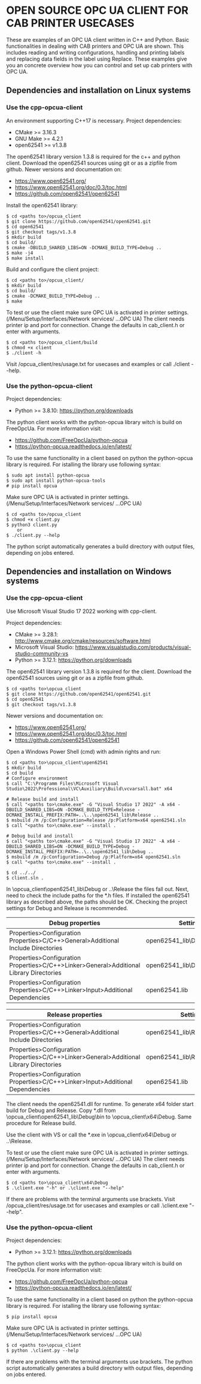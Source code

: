 # OPEN SOURCE OPC UA CLIENT FOR CAB PRINTER USECASES

These are examples of an OPC UA client written in C++ and Python. Basic functionalities in 
dealing with CAB printers and OPC UA are shown. This includes reading and writing configurations, 
handling and printing labels and replacing data fields in the label using Replace. These examples 
give you an concrete overview how you can control and set up cab printers with OPC UA.

## Dependencies and installation on Linux systems

### Use the cpp-opcua-client

An environment supporting C++17 is necessary. Project dependencies:
 * CMake >= 3.16.3
 * GNU Make >= 4.2.1
 * open62541 >= v1.3.8

The open62541 library version 1.3.8 is required for the c++ and python client. 
Download the open62541 sources using git or as a zipfile from github. 
Newer versions and documentation on:
 * https://www.open62541.org/
 * https://www.open62541.org/doc/0.3/toc.html
 * https://github.com/open62541/open62541

Install the open62541 library:

    $ cd <paths to>/opcua_client
    $ git clone https://github.com/open62541/open62541.git
    $ cd open62541
    $ git checkout tags/v1.3.8
    $ mkdir build
    $ cd build/
    $ cmake -DBUILD_SHARED_LIBS=ON -DCMAKE_BUILD_TYPE=Debug ..
    $ make -j4
    $ make install

Build and configure the client project:

    $ cd <paths to>/opcua_client/
    $ mkdir build 
    $ cd build/
    $ cmake -DCMAKE_BUILD_TYPE=Debug ..
    $ make

To test or use the client make sure OPC UA is activated in printer settings. 
(/Menu/Setup/Interfaces/Network services/ ...OPC UA)
The client needs printer ip and port for connection. Change the defaults in cab_client.h or enter with arguments.

    $ cd <paths to>/opcua_client/build
    $ chmod +x client
    $ ./client -h

Visit <paths to>/opcua_client/res/usage.txt for usecases and examples or call ./client --help.

### Use the python-opcua-client

Project dependencies:
 * Python >= 3.8.10: https://python.org/downloads

The python client works with the python-opcua library witch is build 
on FreeOpcUa. For more information visit:
 * https://github.com/FreeOpcUa/python-opcua
 * https://python-opcua.readthedocs.io/en/latest/

To use the same functionality in a client based on python the python-opcua library is required.
For istalling the library use following syntax:

    $ sudo apt install python-opcua 
    $ sudo apt install python-opcua-tools
    # pip install opcua

Make sure OPC UA is activated in printer settings. 
(/Menu/Setup/Interfaces/Network services/ ...OPC UA)

    $ cd <paths to>/opcua_client
    $ chmod +x client.py
    $ python3 client.py 
        or
    $ ./client.py --help

The python script automatically generates a build directory with output files, depending on jobs entered.

## Dependencies and installation on Windows systems

### Use the cpp-opcua-client

Use Microsoft Visual Studio 17 2022 working with cpp-client.

Project dependencies:
 * CMake >= 3.28.1: http://www.cmake.org/cmake/resources/software.html
 * Microsoft Visual Studio: https://www.visualstudio.com/products/visual-studio-community-vs
 * Python >= 3.12.1: https://python.org/downloads

The open62541 library version 1.3.8 is required for the client. 
Download the open62541 sources using git or as a zipfile from github.
    
    $ cd <paths to>\opcua_client
    $ git clone https://github.com/open62541/open62541.git
    $ cd open62541
    $ git checkout tags/v1.3.8

Newer versions and documentation on:
 * https://www.open62541.org/
 * https://www.open62541.org/doc/0.3/toc.html
 * https://github.com/open62541/open62541

Open a Windows Power Shell (cmd) with admin rights and run:

    $ cd <paths to>\opcua_client\open62541
    $ mkdir build  
    $ cd build
    # Configure environment 
    $ call "C:\Programm Files\Microsoft Visual Studio\2022\Professional\VC\Auxiliary\Build\vcvarsall.bat" x64

    # Release build and install
    $ call "<paths to>\cmake.exe" -G "Visual Studio 17 2022" -A x64 -DBUILD_SHARED_LIBS=ON -DCMAKE_BUILD_TYPE=Release -DCMAKE_INSTALL_PREFIX:PATH=..\..\open62541_lib\Release ..
    $ msbuild /m /p:Configuration=Release /p:Platform=x64 open62541.sln
    $ call "<paths to>\cmake.exe" --install .

    # Debug build and install
    $ call "<paths to>\cmake.exe" -G "Visual Studio 17 2022" -A x64 -DBUILD_SHARED_LIBS=ON -DCMAKE_BUILD_TYPE=Debug -DCMAKE_INSTALL_PREFIX:PATH=..\..\open62541_lib\Debug ..
    $ msbuild /m /p:Configuration=Debug /p:Platform=x64 open62541.sln
    $ call "<paths to>\cmake.exe" --install .

    $ cd ../../
    $ client.sln .

In <paths to>\opcua_client\open62541_lib\Debug or ..\Release the files fall out.
Next, need to check the include paths for the *.h files. 
If installed the open62541 library as described above, the paths should be OK.
Checking the project settings for Debug and Release is recommended.

| Debug properties | Setting |
|-|-|
| Properties>Configuration Properties>C/C++>General>Additional Include Directories | open62541_lib\Debug\include |
| Properties>Configuration Properties>C/C++>Linker>General>Additional Library Directories | open62541_lib\Debug\lib |
| Properties>Configuration Properties>C/C++>Linker>Input>Additional Dependencies | open62541.lib |

| Release properties | Setting |
|-|-|
| Properties>Configuration Properties>C/C++>General>Additional Include Directories | open62541_lib\Release\include |
| Properties>Configuration Properties>C/C++>Linker>General>Additional Library Directories | open62541_lib\Release\lib |
| Properties>Configuration Properties>C/C++>Linker>Input>Additional Dependencies | open62541.lib |

The client needs the open62541.dll for runtime. To generate x64 folder start build for Debug and Release.
Copy *.dll from <paths to>\opcua_client\open62541_lib\Debug\bin to <paths to>\opcua_client\x64\Debug.
Same procedure for Release build.

Use the client with VS or call the *.exe in <paths to>\opcua_client\x64\Debug or ..\Release.

To test or use the client make sure OPC UA is activated in printer settings. 
(/Menu/Setup/Interfaces/Network services/ ...OPC UA)
The client needs printer ip and port for connection. Change the defaults in cab_client.h or enter with arguments.

    $ cd <paths to>\opcua_client\x64\Debug
    $ .\client.exe "-h" or .\client.exe "--help"

If there are problems with the terminal arguments use brackets.
Visit <paths to>/opcua_client/res/usage.txt for usecases and examples or call .\client.exe "--help".

### Use the python-opcua-client

Project dependencies:
 * Python >= 3.12.1: https://python.org/downloads

The python client works with the python-opcua library witch is build 
on FreeOpcUa. For more information visit:
 * https://github.com/FreeOpcUa/python-opcua
 * https://python-opcua.readthedocs.io/en/latest/

To use the same functionality in a client based on python the python-opcua library is required.
For istalling the library use following syntax:

    $ pip install opcua

Make sure OPC UA is activated in printer settings. 
(/Menu/Setup/Interfaces/Network services/ ...OPC UA)

    $ cd <paths to>\opcua_client
    $ python .\client.py --help

If there are problems with the terminal arguments use brackets.
The python script automatically generates a build directory with output files, depending on jobs entered.

<!-- Eof -->